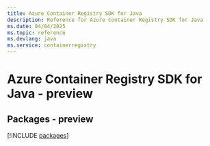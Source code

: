 ```yaml
---
title: Azure Container Registry SDK for Java
description: Reference for Azure Container Registry SDK for Java
ms.date: 04/04/2025
ms.topic: reference
ms.devlang: java
ms.service: containerregistry
---
```

# Azure Container Registry SDK for Java - preview
## Packages - preview
[!INCLUDE [packages](container-registry-index.md)]